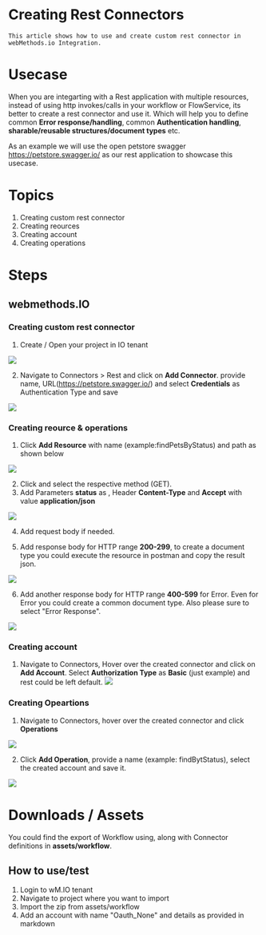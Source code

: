 # Creating Rest Connectors 
    This article shows how to use and create custom rest connector in webMethods.io Integration.

# Usecase
When you are integarting with a Rest application with multiple resources, instead of using http invokes/calls in your workflow or FlowService, its better to create a rest connector and use it. Which will help you to define common **Error response/handling**, common **Authentication handling**, **sharable/reusable structures/document types** etc.


As an example we will use the open petstore swagger https://petstore.swagger.io/ as our rest application to showcase this usecase. 



# Topics
1. Creating custom rest connector 
2. Creating reources 
3. Creating account
4. Creating operations


# Steps

## webmethods.IO
### Creating custom rest connector
1. Create / Open your project in IO tenant 

![](./images/2023-01-02-20-13-41.png)

2. Navigate to Connectors > Rest and click on **Add Connector**. provide name, URL(https://petstore.swagger.io/) and select **Credentials** as Authentication Type and save
   
![](./images/2023-01-11-12-44-17.png)

### Creating reource & operations
1. Click **Add Resource** with name (example:findPetsByStatus) and path as shown below
   
![](./images/2023-01-05-19-23-22.png)

2. Click and select the respective method (GET).
3. Add Parameters **status** as , Header **Content-Type** and **Accept** with value **application/json**
   
![](./images/2023-01-06-09-48-31.png)

4. Add request body if needed.

5. Add response body for HTTP range **200-299**, to create a document type you could execute the resource in postman and copy the result json.
   
![](./images/2023-01-06-09-52-03.png)

6. Add another response body for HTTP range **400-599** for Error. Even for Error you could create a common document type. Also please sure to select "Error Response".
   
![](./images/2023-01-06-09-55-38.png)

### Creating account
1. Navigate to Connectors, Hover over the created connector and click on **Add Account**. Select **Authorization Type** as **Basic** (just example) and rest could be left default.
![](./images/2023-01-06-10-41-51.png)

### Creating Opeartions
1. Navigate to Connectors, hover over the created connector and click **Operations**
   
![](./images/2023-01-06-10-14-06.png)

2. Click **Add Operation**, provide a name (example: findBytStatus), select the created account and save it.
   
![](./images/2023-01-06-10-44-58.png)


# Downloads / Assets

You could find the export of Workflow using, along with Connector definitions in **assets/workflow**.

## How to use/test

1. Login to wM.IO tenant
2. Navigate to project where you want to import
3. Import the zip from assets/workflow
4. Add an account with name "Oauth_None" and details as provided in markdown
